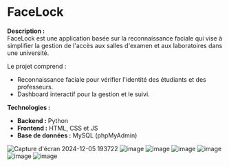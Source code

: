 # FaceLock

**Description :**  
FaceLock est une application basée sur la reconnaissance faciale qui vise à simplifier la gestion de l'accès aux salles d'examen et aux laboratoires dans une université.  

Le projet comprend :  
- Reconnaissance faciale pour vérifier l'identité des étudiants et des professeurs.  
- Dashboard interactif pour la gestion et le suivi.  

**Technologies :**  
- **Backend :** Python  
- **Frontend :** HTML, CSS et JS  
- **Base de données :** MySQL (phpMyAdmin)


![Capture d'écran 2024-12-05 193722](https://github.com/user-attachments/assets/b9ee65d1-0cd2-4b8e-8606-043907f356a3)
![image](https://github.com/user-attachments/assets/4219abdd-794d-4296-a373-b48ed2789198)
![image](https://github.com/user-attachments/assets/bbdff7f5-a6c1-45c0-aa31-e8987719ba27)
![image](https://github.com/user-attachments/assets/c26c45c7-75bb-45b2-878f-47e8deb6afa8)
![image](https://github.com/user-attachments/assets/712a5a19-b735-43fa-8e81-c6c6ffb794c1)
![image](https://github.com/user-attachments/assets/9a11b74b-e5de-4f07-ad96-4c5b735cdedc)
![image](https://github.com/user-attachments/assets/941f6e12-5795-4697-a1cf-c4a948c108ad)

